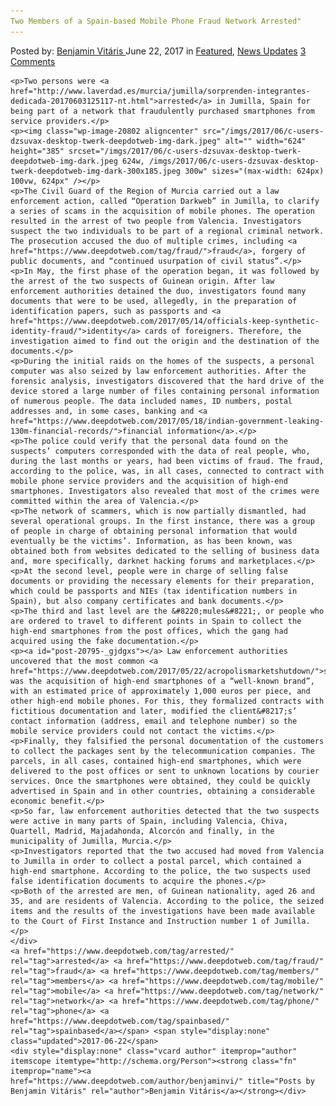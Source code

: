 ```yaml
---
Two Members of a Spain-based Mobile Phone Fraud Network Arrested"
---
```

<article class="post-listing post-20795 post type-post status-publish format-standard has-post-thumbnail hentry  tag-fraud tag-members tag-mobile tag-network tag-phone tag-spainbased">
    <div class="post-inner">
        <span>Posted by: <a href="https://www.deepdotweb.com/author/benjaminvi/" title="">Benjamin Vitáris </a></span>
    <span>June 22, 2017</span>
    <span>in <a href="https://www.deepdotweb.com/category/deepdot-news/" rel="category tag">Featured</a>, <a href="https://www.deepdotweb.com/category/news-updates/" rel="category tag">News Updates</a></span>
    <span><a href="https://www.deepdotweb.com/2017/06/22/two-members-spain-based-mobile-phone-fraud-network-arrested/#comments">3 Comments</a></span>
    </p>
    <div class="clear"></div>
    
    <p>Two persons were <a href="http://www.laverdad.es/murcia/jumilla/sorprenden-integrantes-dedicada-20170603125117-nt.html">arrested</a> in Jumilla, Spain for being part of a network that fraudulently purchased smartphones from service providers.</p>
    <p><img class="wp-image-20802 aligncenter" src="/imgs/2017/06/c-users-dzsuvax-desktop-twerk-deepdotweb-img-dark.jpeg" alt="" width="624" height="385" srcset="/imgs/2017/06/c-users-dzsuvax-desktop-twerk-deepdotweb-img-dark.jpeg 624w, /imgs/2017/06/c-users-dzsuvax-desktop-twerk-deepdotweb-img-dark-300x185.jpeg 300w" sizes="(max-width: 624px) 100vw, 624px" /></p>
    <p>The Civil Guard of the Region of Murcia carried out a law enforcement action, called “Operation Darkweb” in Jumilla, to clarify a series of scams in the acquisition of mobile phones. The operation resulted in the arrest of two people from Valencia. Investigators suspect the two individuals to be part of a regional criminal network. The prosecution accused the duo of multiple crimes, including <a href="https://www.deepdotweb.com/tag/fraud/">fraud</a>, forgery of public documents, and “continued usurpation of civil status”.</p>
    <p>In May, the first phase of the operation began, it was followed by the arrest of the two suspects of Guinean origin. After law enforcement authorities detained the duo, investigators found many documents that were to be used, allegedly, in the preparation of identification papers, such as passports and <a href="https://www.deepdotweb.com/2017/05/14/officials-keep-synthetic-identity-fraud/">identity</a> cards of foreigners. Therefore, the investigation aimed to find out the origin and the destination of the documents.</p>
    <p>During the initial raids on the homes of the suspects, a personal computer was also seized by law enforcement authorities. After the forensic analysis, investigators discovered that the hard drive of the device stored a large number of files containing personal information of numerous people. The data included names, ID numbers, postal addresses and, in some cases, banking and <a href="https://www.deepdotweb.com/2017/05/18/indian-government-leaking-130m-financial-records/">financial information</a>.</p>
    <p>The police could verify that the personal data found on the suspects’ computers corresponded with the data of real people, who, during the last months or years, had been victims of fraud. The fraud, according to the police, was, in all cases, connected to contract with mobile phone service providers and the acquisition of high-end smartphones. Investigators also revealed that most of the crimes were committed within the area of Valencia.</p>
    <p>The network of scammers, which is now partially dismantled, had several operational groups. In the first instance, there was a group of people in charge of obtaining personal information that would eventually be the victims’. Information, as has been known, was obtained both from websites dedicated to the selling of business data and, more specifically, darknet hacking forums and marketplaces.</p>
    <p>At the second level, people were in charge of selling false documents or providing the necessary elements for their preparation, which could be passports and NIEs (tax identification numbers in Spain), but also company certificates and bank documents.</p>
    <p>The third and last level are the &#8220;mules&#8221;, or people who are ordered to travel to different points in Spain to collect the high-end smartphones from the post offices, which the gang had acquired using the fake documentation.</p>
    <p><a id="post-20795-_gjdgxs"></a> Law enforcement authorities uncovered that the most common <a href="https://www.deepdotweb.com/2017/05/22/acropolismarketshutdown/">scam</a> was the acquisition of high-end smartphones of a “well-known brand”, with an estimated price of approximately 1,000 euros per piece, and other high-end mobile phones. For this, they formalized contracts with fictitious documentation and later, modified the client&#8217;s’ contact information (address, email and telephone number) so the mobile service providers could not contact the victims.</p>
    <p>Finally, they falsified the personal documentation of the customers to collect the packages sent by the telecommunication companies. The parcels, in all cases, contained high-end smartphones, which were delivered to the post offices or sent to unknown locations by courier services. Once the smartphones were obtained, they could be quickly advertised in Spain and in other countries, obtaining a considerable economic benefit.</p>
    <p>So far, law enforcement authorities detected that the two suspects were active in many parts of Spain, including Valencia, Chiva, Quartell, Madrid, Majadahonda, Alcorcón and finally, in the municipality of Jumilla, Murcia.</p>
    <p>Investigators reported that the two accused had moved from Valencia to Jumilla in order to collect a postal parcel, which contained a high-end smartphone. According to the police, the two suspects used false identification documents to acquire the phones.</p>
    <p>Both of the arrested are men, of Guinean nationality, aged 26 and 35, and are residents of Valencia. According to the police, the seized items and the results of the investigations have been made available to the Court of First Instance and Instruction number 1 of Jumilla.</p>
    </div>
    <a href="https://www.deepdotweb.com/tag/arrested/" rel="tag">arrested</a> <a href="https://www.deepdotweb.com/tag/fraud/" rel="tag">fraud</a> <a href="https://www.deepdotweb.com/tag/members/" rel="tag">members</a> <a href="https://www.deepdotweb.com/tag/mobile/" rel="tag">mobile</a> <a href="https://www.deepdotweb.com/tag/network/" rel="tag">network</a> <a href="https://www.deepdotweb.com/tag/phone/" rel="tag">phone</a> <a href="https://www.deepdotweb.com/tag/spainbased/" rel="tag">spainbased</a></span> <span style="display:none" class="updated">2017-06-22</span>
    <div style="display:none" class="vcard author" itemprop="author" itemscope itemtype="http://schema.org/Person"><strong class="fn" itemprop="name"><a href="https://www.deepdotweb.com/author/benjaminvi/" title="Posts by Benjamin Vitáris" rel="author">Benjamin Vitáris</a></strong></div>
    
